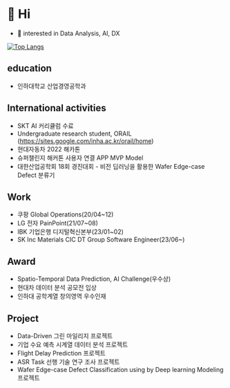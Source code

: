 # 👋 Hi
- 👀 interested in Data Analysis, AI, DX

<!---
keemsub/keemsub is a ✨ special ✨ repository because its `README.md` (this file) appears on your GitHub profile.
You can click the Preview link to take a look at your changes.
--->

[![Top Langs](https://github-readme-stats.vercel.app/api/top-langs/?username=keemsub&layout=compact)](https://github.com/keemsub/github-readme-stats)

## education
- 인하대학교 산업경영공학과

## International activities
- SKT AI 커리큘럼 수료
- Undergraduate research student, ORAIL (https://sites.google.com/inha.ac.kr/orail/home)
- 현대자동차 2022 해카톤
- 슈퍼챌린지 해커톤 사용자 연결 APP MVP Model
- 대한산업공학회 18회 경진대회 - 비전 딥러닝을 활용한 Wafer Edge-case Defect 분류기

## Work
- 쿠팡 Global Operations(20/04~12)
- LG 전자 PainPoint(21/07~08)
- IBK 기업은행 디지털혁신본부(23/01~02)
- SK Inc Materials CIC DT Group Software Engineer(23/06~)

## Award
- Spatio-Temporal Data Prediction, AI Challenge(우수상)
- 현대차 데이터 분석 공모전 입상
- 인하대 공학계열 창의영역 우수인재

## Project
- Data-Driven 그린 마일리지 프로젝트
- 기업 수요 예측 시계열 데이터 분석 프로젝트
- Flight Delay Prediction 프로젝트
- ASR Task 선행 기술 연구 조사 프로젝트
- Wafer Edge-case Defect Classification using by Deep learning Modeling 프로젝트



